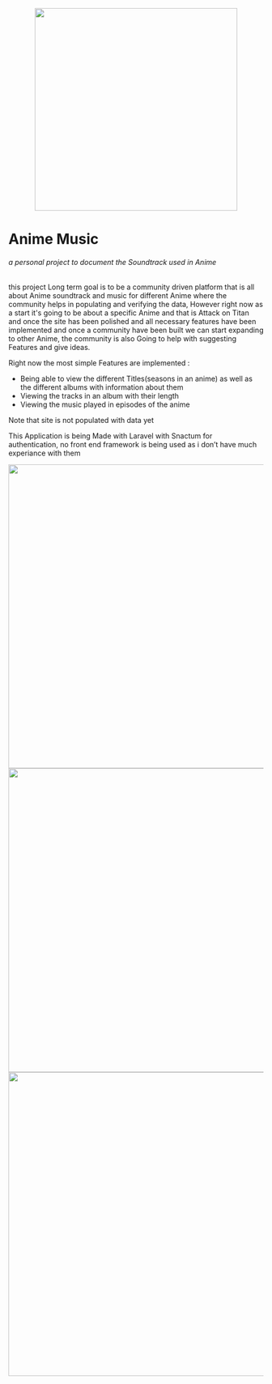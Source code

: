 <p align="center"><a href="https://laravel.com" target="_blank"><img src="https://www.tvguide.com/a/img/resize/ee62836913f7889ca58fa85a63f4cd3e7db5bb17/hub/2022/03/24/6262630b-e2a4-49da-be04-ee21f74fd90f/recs-attackontitan3.jpg?auto=webp&width=1092" width="400"></a></p>

# Anime Music
###### a personal project to document the Soundtrack used in Anime

this project Long term goal is to be a community driven platform that is all about Anime soundtrack and music for different Anime where  the community helps in populating and verifying the data, However right now as a start it's going to be about a specific Anime and that is Attack on Titan and once the site has been polished and all necessary features have been implemented and once a community have been built we can start expanding to other Anime, the community is also Going to help with suggesting Features and give ideas. 

Right now the most simple Features are implemented :
- Being able to view the different Titles(seasons in an anime) as well as the different albums with information about them
- Viewing the tracks in an album with their length
- Viewing the music played in episodes of the anime
 
Note that site is not populated with data yet
 
This Application is being Made with Laravel with Snactum for authentication, no front end framework is being used as i don’t have much experiance with them 

<img src="https://media.discordapp.net/attachments/626582685057548301/980924409239973968/unknown.png" width="600">

<img src="https://media.discordapp.net/attachments/626582685057548301/980924552139907123/unknown.png" width="600">

<img src="https://cdn.discordapp.com/attachments/626582685057548301/980924855446818886/unknown.png" width="600">

